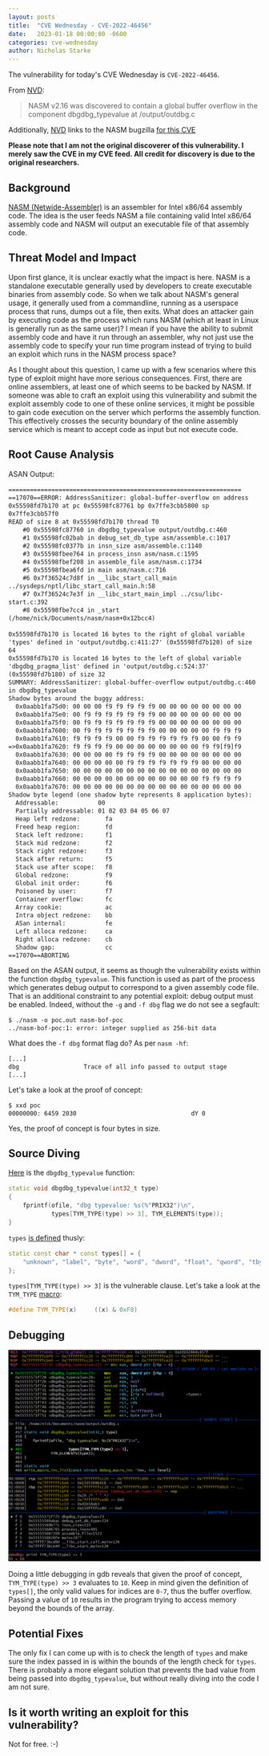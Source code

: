 ```yaml
---
layout: posts
title:  "CVE Wednesday - CVE-2022-46456"
date:   2023-01-18 00:00:00 -0600
categories: cve-wednesday
author: Nicholas Starke
---
```


The vulnerability for today's CVE Wednesday is `CVE-2022-46456`.

From [NVD](https://nvd.nist.gov/vuln/detail/CVE-2022-46456):

>NASM v2.16 was discovered to contain a global buffer overflow in the component dbgdbg_typevalue at /output/outdbg.c

Additionally, [NVD](https://nvd.nist.gov/vuln/detail/CVE-2022-46456) links to the NASM bugzilla [for this CVE](https://bugzilla.nasm.us/show_bug.cgi?id=3392814)

**Please note that I am not the original discoverer of this vulnerability.  I merely saw the CVE in my CVE feed.  All credit for discovery is due to the original researchers.**

## Background

[NASM (Netwide-Assembler)](https://nasm.us/) is an assembler for Intel x86/64 assembly code. The idea is the user feeds NASM a file containing valid Intel x86/64 assembly code and NASM will output an executable file of that assembly code.

## Threat Model and Impact

Upon first glance, it is unclear exactly what the impact is here.  NASM is a standalone executable generally used by developers to create executable binaries from assembly code. So when we talk about NASM's general usage, it generally used from a commandline, running as a userspace process that runs, dumps out a file, then exits. What does an attacker gain by executing code as the process which runs NASM (which at least in Linux is generally run as the same user)? I mean if you have the ability to submit assembly code and have it run through an assembler, why not just use the assembly code to specify your run time program instead of trying to build an exploit which runs in the NASM process space?

As I thought about this question, I came up with a few scenarios where this type of exploit might have more serious consequences. First, there are online assemblers, at least one of which seems to be backed by NASM. If someone was able to craft an exploit using this vulnerability and submit the exploit assembly code to one of these online services, it  might be possible to gain code execution on the server which performs the assembly function.  This effectively crosses the security boundary of the online assembly service which is meant to accept code as input but not execute code.  

## Root Cause Analysis

ASAN Output:
```
=================================================================
==17070==ERROR: AddressSanitizer: global-buffer-overflow on address 0x55598fd7b170 at pc 0x55598fc87761 bp 0x7ffe3cbb5800 sp 0x7ffe3cbb57f0
READ of size 8 at 0x55598fd7b170 thread T0
    #0 0x55598fc87760 in dbgdbg_typevalue output/outdbg.c:460
    #1 0x55598fc02bab in debug_set_db_type asm/assemble.c:1017
    #2 0x55598fc0377b in insn_size asm/assemble.c:1140
    #3 0x55598fbee764 in process_insn asm/nasm.c:1595
    #4 0x55598fbef208 in assemble_file asm/nasm.c:1734
    #5 0x55598fbea6fd in main asm/nasm.c:716
    #6 0x7f36524c7d8f in __libc_start_call_main ../sysdeps/nptl/libc_start_call_main.h:58
    #7 0x7f36524c7e3f in __libc_start_main_impl ../csu/libc-start.c:392
    #8 0x55598fbe7cc4 in _start (/home/nick/Documents/nasm/nasm+0x12bcc4)

0x55598fd7b170 is located 16 bytes to the right of global variable 'types' defined in 'output/outdbg.c:411:27' (0x55598fd7b120) of size 64
0x55598fd7b170 is located 16 bytes to the left of global variable 'dbgdbg_pragma_list' defined in 'output/outdbg.c:524:37' (0x55598fd7b180) of size 32
SUMMARY: AddressSanitizer: global-buffer-overflow output/outdbg.c:460 in dbgdbg_typevalue
Shadow bytes around the buggy address:
  0x0aabb1fa75d0: 00 00 00 f9 f9 f9 f9 f9 00 00 00 00 00 00 00 00
  0x0aabb1fa75e0: 00 f9 f9 f9 f9 f9 f9 f9 00 00 00 00 00 00 00 00
  0x0aabb1fa75f0: 00 f9 f9 f9 f9 f9 f9 f9 00 00 00 00 00 00 00 00
  0x0aabb1fa7600: 00 f9 f9 f9 f9 f9 f9 f9 00 00 00 00 00 f9 f9 f9
  0x0aabb1fa7610: f9 f9 f9 f9 00 00 f9 f9 f9 f9 f9 f9 00 00 f9 f9
=>0x0aabb1fa7620: f9 f9 f9 f9 00 00 00 00 00 00 00 00 f9 f9[f9]f9
  0x0aabb1fa7630: 00 00 00 00 f9 f9 f9 f9 00 00 00 00 00 00 00 00
  0x0aabb1fa7640: 00 00 00 00 00 f9 f9 f9 f9 f9 f9 f9 00 00 00 00
  0x0aabb1fa7650: 00 00 00 00 00 00 00 00 00 00 00 00 00 00 00 00
  0x0aabb1fa7660: 00 00 00 00 00 00 00 00 00 00 00 00 f9 f9 f9 f9
  0x0aabb1fa7670: 00 00 00 00 00 00 00 00 00 00 00 00 00 00 00 00
Shadow byte legend (one shadow byte represents 8 application bytes):
  Addressable:           00
  Partially addressable: 01 02 03 04 05 06 07
  Heap left redzone:       fa
  Freed heap region:       fd
  Stack left redzone:      f1
  Stack mid redzone:       f2
  Stack right redzone:     f3
  Stack after return:      f5
  Stack use after scope:   f8
  Global redzone:          f9
  Global init order:       f6
  Poisoned by user:        f7
  Container overflow:      fc
  Array cookie:            ac
  Intra object redzone:    bb
  ASan internal:           fe
  Left alloca redzone:     ca
  Right alloca redzone:    cb
  Shadow gap:              cc
==17070==ABORTING
```

Based on the ASAN output, it seems as though the vulnerability exists within the function `dbgdbg_typevalue`.  This function is used as part of the process which generates debug output to correspond to a given assembly code file.  That is an additional constraint to any potential exploit: debug output must be enabled.  Indeed, without the `-g` and `-f dbg` flag we do not see a segfault:

```
$ ./nasm -o poc.out nasm-bof-poc
../nasm-bof-poc:1: error: integer supplied as 256-bit data
```

What does the `-f dbg` format flag do? As per `nasm -hf`:

```
[...]
dbg                  Trace of all info passed to output stage
[...]
```

Let's take a look at the proof of concept:

```
$ xxd poc
00000000: 6459 2030                                dY 0
```

Yes, the proof of concept is four bytes in size.

## Source Diving

[Here](https://github.com/netwide-assembler/nasm/blob/master/output/outdbg.c#L457) is the `dbgdbg_typevalue` function:

```cpp
static void dbgdbg_typevalue(int32_t type)
{
    fprintf(ofile, "dbg typevalue: %s(%"PRIX32")\n",
            types[TYM_TYPE(type) >> 3], TYM_ELEMENTS(type));
}
```

`types` [is defined](https://github.com/netwide-assembler/nasm/blob/master/output/outdbg.c#L411) thusly:

```cpp
static const char * const types[] = {
    "unknown", "label", "byte", "word", "dword", "float", "qword", "tbyte"
};
```

`types[TYM_TYPE(type) >> 3]` is the vulnerable clause.  Let's take a look at the `TYM_TYPE` [macro](https://github.com/netwide-assembler/nasm/blob/a3fd34ab803470d63658bd348a24f41beddab32f/include/nasm.h#L1193):

```cpp
#define TYM_TYPE(x)     ((x) & 0xF8)
```

## Debugging

![](/images/01182023/gdb.png)

Doing a little debugging in gdb reveals that given the proof of concept, `TYM_TYPE(type) >> 3` evaluates to `10`.  Keep in mind given the definition of `types[]`, the only valid values for indices are `0-7`, thus the buffer overflow.  Passing a value of `10` results in the program trying to access memory beyond the bounds of the array.

## Potential Fixes

The only fix I can come up with is to check the length of `types` and make sure the index passed in is within the bounds of the length check for `types`.  There is probably a more elegant solution that prevents the bad value from being passed into `dbgdbg_typevalue`, but without really diving into the code I am not sure.

## Is it worth writing an exploit for this vulnerability?

Not for free. :-)